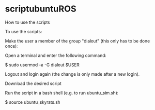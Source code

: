 # scriptubuntuROS
How to use the scripts

To use the scripts:

Make the user a member of the group "dialout" (this only has to be done once):

Open a terminal and enter the following command:

  $ sudo usermod -a -G dialout $USER
  
Logout and login again (the change is only made after a new login).

Download the desired script

Run the script in a bash shell (e.g. to run ubuntu_sim.sh):

  $ source ubuntu_skyrats.sh
